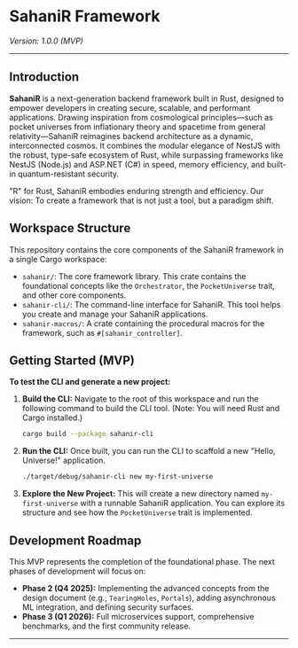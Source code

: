 # SahaniR Framework

*Version: 1.0.0 (MVP)*

---

## Introduction

**SahaniR** is a next-generation backend framework built in Rust, designed to empower developers in creating secure, scalable, and performant applications. Drawing inspiration from cosmological principles—such as pocket universes from inflationary theory and spacetime from general relativity—SahaniR reimagines backend architecture as a dynamic, interconnected cosmos. It combines the modular elegance of NestJS with the robust, type-safe ecosystem of Rust, while surpassing frameworks like NestJS (Node.js) and ASP.NET (C#) in speed, memory efficiency, and built-in quantum-resistant security.

"R" for Rust, SahaniR embodies enduring strength and efficiency. Our vision: To create a framework that is not just a tool, but a paradigm shift.

## Workspace Structure

This repository contains the core components of the SahaniR framework in a single Cargo workspace:

-   `sahanir/`: The core framework library. This crate contains the foundational concepts like the `Orchestrator`, the `PocketUniverse` trait, and other core components.
-   `sahanir-cli/`: The command-line interface for SahaniR. This tool helps you create and manage your SahaniR applications.
-   `sahanir-macros/`: A crate containing the procedural macros for the framework, such as `#[sahanir_controller]`.

## Getting Started (MVP)


**To test the CLI and generate a new project:**

1.  **Build the CLI:**
    Navigate to the root of this workspace and run the following command to build the CLI tool. (Note: You will need Rust and Cargo installed.)
    ```bash
    cargo build --package sahanir-cli
    ```

2.  **Run the CLI:**
    Once built, you can run the CLI to scaffold a new "Hello, Universe!" application.
    ```bash
    ./target/debug/sahanir-cli new my-first-universe
    ```

3.  **Explore the New Project:**
    This will create a new directory named `my-first-universe` with a runnable SahaniR application. You can explore its structure and see how the `PocketUniverse` trait is implemented.

## Development Roadmap

This MVP represents the completion of the foundational phase. The next phases of development will focus on:

-   **Phase 2 (Q4 2025):** Implementing the advanced concepts from the design document (e.g., `TearingHoles`, `Portals`), adding asynchronous ML integration, and defining security surfaces.
-   **Phase 3 (Q1 2026):** Full microservices support, comprehensive benchmarks, and the first community release.

---
